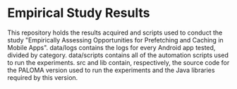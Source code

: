 # Empirical Study Results

This repository holds the results acquired and scripts used to conduct the study "Empirically Assessing Opportunities for Prefetching and Caching in Mobile Apps". data/logs contains the logs for every Android app tested, divided by category. data/scripts contains all of the automation scripts used to run the experiments. src and lib contain, respectively, the source code for the PALOMA version used to run the experiments and the Java libraries required by this version.

